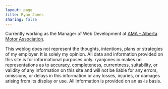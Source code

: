 ```yaml
---
layout: page
title: Ryan Jones
sharing: false
---
```


Currently working as the Manager of Web Development at [AMA - Alberta Motor Association](http://ama.ab.ca).


This weblog does not represent the thoughts, intentions, plans or strategies of my employer. It is solely my opinion.
All data and information provided on this site is for informational purposes only. ryanjones.io makes no representations
as to accuracy, completeness, currentness, suitability, or validity of any information on this site and will not be liable for any errors,
omissions, or delays in this information or any losses, injuries, or damages arising from its display or use. All information is provided on an as-is basis.


